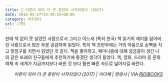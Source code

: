 ```yaml
---
title: 📖 어른이 되어 더 큰 혼란이 시작되었다 (2017)
date: 2018-05-27T14:49:25+00:00
category: 마주한다
url: /795
---
```


한때 책 없이 못 살았던 사람으로서 그리고 어느새 (특히 한국) 책 읽기의 재미를 잃어버린 사람으로서 많은 부분 공감하며 읽었다. 특히 책 초반부에는 거의 마음으로 손뼉을 치고 맞장구를 치면서 읽었던 것 같다. 책을 좋아하고, 페미니즘에 대해 궁금증이 생긴 나와 같은 또래의 친구들에게 추천하기에 좋겠단 생각이 들었다. 책, 영화, 드라마 등 문화 매체 속 세계가 지금까지보다 바뀐 것 보다 훨씬 빠른 속도로 넓어지길 바란다.

<p style="text-align:right">
  <em>어른이 되어 더 큰 혼란이 시작되었다 (2017) | 이다혜</em><em>&nbsp;| 현암사 | VIA <a href="http://ridibooks.com" target="_blank" rel="noreferrer noopener">RIDIBOOKS</a></em>
</p>